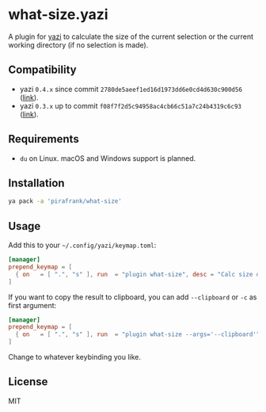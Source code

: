 # what-size.yazi

A plugin for [yazi](https://github.com/sxyazi/yazi) to calculate the size of the current selection or the current working directory (if no selection is made).

## Compatibility

- yazi `0.4.x` since commit `2780de5aeef1ed16d1973dd6e0cd4d630c900d56` ([link](https://github.com/pirafrank/what-size.yazi/commit/2780de5aeef1ed16d1973dd6e0cd4d630c900d56)).
- yazi `0.3.x` up to commit `f08f7f2d5c94958ac4cb66c51a7c24b4319c6c93` ([link](https://github.com/pirafrank/what-size.yazi/commit/f08f7f2d5c94958ac4cb66c51a7c24b4319c6c93)).

## Requirements

- `du` on Linux. macOS and Windows support is planned.

## Installation

```sh
ya pack -a 'pirafrank/what-size'
```

## Usage

Add this to your `~/.config/yazi/keymap.toml`:

```toml
[manager]
prepend_keymap = [
  { on   = [ ".", "s" ], run  = "plugin what-size", desc = "Calc size of selection or cwd" },
]
```

If you want to copy the result to clipboard, you can add `--clipboard` or `-c` as first argument:

```toml
[manager]
prepend_keymap = [
  { on   = [ ".", "s" ], run  = "plugin what-size --args='--clipboard'", desc = "Calc size of selection or cwd" },
]
```

Change to whatever keybinding you like.

## License

MIT
